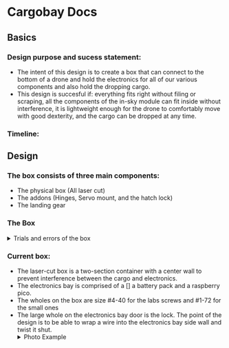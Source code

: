 # Cargobay Docs
## Basics
### Design purpose and sucess statement:
* The intent of this design is to create a box that can connect to the bottom of a drone and hold the electronics for all of our various components and also hold the dropping cargo.
* This design is succesful if: everything fits right without filing or scraping, all the components of the in-sky module can fit inside without interference, it is lightweight enough for the drone to comfortably move with good dexterity, and the cargo can be dropped at any time.
### Timeline:

## Design
###  The box consists of three main components:
* The physical box (All laser cut)
* The addons (Hinges, Servo mount, and the hatch lock)
* The landing gear

### The Box
<details>
<summary>Trials and errors of the box </summary>

### The box went through two renditions plus a couple renovations.
[Originally the box looked like this:](https://github.com/rivques/mishap-d/blob/main/docs/STLFILES/boxtry1-try2.md)

### Box Label and Purposes:
 <div class="image-container">    
    <a href="https://github.com/rivques/mishap-d/edit/main/docs/CargoBayCAD.md">    
      <img src="https://github.com/rivques/mishap-d/assets/91289762/71ebeea5-5f6d-4a5d-a75d-fd87f49da171" alt="GitHub" width="580" height="500">    
    </a>

  </div>  
  
| Sign  |  Object and Intended Purpose | Photo |
| ------------- | ------------- | ---- |
| Circle  | This is the lidar, it measures the height of the box. The orientation is down, towards the ground  | <img src="https://github.com/rivques/mishap-d/assets/91289762/0c6c89df-119a-4e4c-913e-5d7756eb4ee2c" alt="lidar and mount" width="500" height="400"> |
| Triangle  | Electronics bay door. The locks on the side are intended to lock it in place. It can't fall into the box or out of the box, therefore, stuck.  | <img src="https://github.com/rivques/mishap-d/assets/91289762/9e82a09a-c1d4-48b8-99a6-dc7143d2aebc" alt="electronics bay door" width="500" height="400"> |
| Pentagon | This is the bracket that Mr. Miller made, it is used to lock the electronics bay door and  very helpful for full assemblies because it locks a nut inside its jaws and prevents it from falling out. | <img src="https://github.com/rivques/mishap-d/assets/91289762/4f1fe433-bf0c-4b72-9d92-66867a009ef3" alt="Bracket Locking electronics bay door" width="500" height="400"> |






The problems with this box:
* The door on the side is intened for access to the wires. When put together there wasn't enough space to do what it was designed for: Accessing the wires with the ability to change them around.
* There was no switch hole
* You couldnt access the USB port on the microprocessor without taking it out.
* The hinges were too tight on the bolt that held them in place, therefore they would be unable to open due to just gravity.
* The big hole on the side of the back wall is designed to be an opening for the SD card reader and writer and it was mismeasured
* The holes that were intended to screw into the hinges interfered with the box's brackets.
</details>

### Current box:
* The laser-cut box is a two-section container with a center wall to prevent interference between the cargo and electronics.
* The electronics bay is comprised of a [] a battery pack and a raspberry pico.
* The wholes on the box are size #4-40 for the labs screws and #1-72 for the small ones
* The large whole on the electronics bay door is the lock. The point of the design is to be able to wrap a wire into the electronics bay side wall and twist it shut.
  <details>
  <summary>Photo Example</summary>
  <div class="image-container">    
    <a href="https://github.com/rivques/mishap-d/edit/main/docs/CargoBayCAD.md">    
      <img src="https://github.com/rivques/mishap-d/assets/91289762/6ee7e501-42f9-4481-b5fa-4350b2900304" alt="GitHub" width="500" height="700">    
    </a>
  </div>  
  </details>
